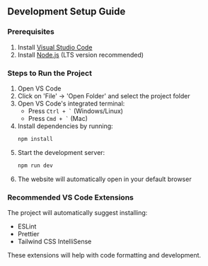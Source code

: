 ## Development Setup Guide

### Prerequisites

1. Install [Visual Studio Code](https://code.visualstudio.com/)
2. Install [Node.js](https://nodejs.org/) (LTS version recommended)

### Steps to Run the Project

1. Open VS Code
2. Click on 'File' → 'Open Folder' and select the project folder
3. Open VS Code's integrated terminal:
   - Press `` Ctrl + ` `` (Windows/Linux)
   - Press `` Cmd + ` `` (Mac)
4. Install dependencies by running:
   ```bash
   npm install
   ```
5. Start the development server:
   ```bash
   npm run dev
   ```
6. The website will automatically open in your default browser

### Recommended VS Code Extensions

The project will automatically suggest installing:
- ESLint
- Prettier
- Tailwind CSS IntelliSense

These extensions will help with code formatting and development.